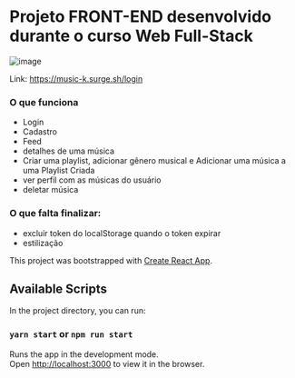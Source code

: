 # Projeto FRONT-END desenvolvido durante o curso Web Full-Stack
![image](https://user-images.githubusercontent.com/69319634/125129596-15e6c300-e0d6-11eb-9499-4931500cf2e4.png)

Link: https://music-k.surge.sh/login
### O que funciona

* Login
* Cadastro
* Feed
* detalhes de uma música 
* Criar uma playlist, adicionar gênero musical e Adicionar uma música a uma Playlist Criada
* ver perfil com as músicas do usuário
* deletar música

### O que falta finalizar:
* excluir token do localStorage quando o token expirar
* estilização

This project was bootstrapped with [Create React App](https://github.com/facebook/create-react-app).

## Available Scripts
In the project directory, you can run:
### `yarn start` or `npm run start`

Runs the app in the development mode.\
Open [http://localhost:3000](http://localhost:3000) to view it in the browser.

